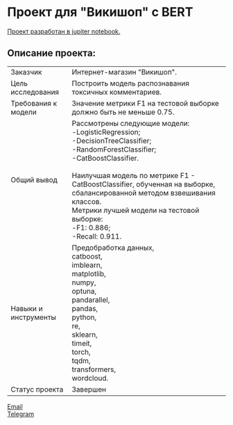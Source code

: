 # Проект для "Викишоп" с BERT

[Проект разработан в jupiter notebook.](https://github.com/data-analyst-mr/DataScienceProjects/blob/main/projects/educational%20project/wikishop/wikishop.ipynb)<br/>

## Описание проекта:
|   |  |
|---------------|-------------------|
|Заказчик| Интернет-магазин "Викишоп".|
|Цель исследования| Построить модель распознавания токсичных комментариев.|
|Требования к модели| Значение метрики F1 на тестовой выборке должно быть не меньше 0.75.|
|Общий вывод|Рассмотрены следующие модели:<br/>-LogisticRegression;<br/>-DecisionTreeClassifier;<br/>-RandomForestClassifier;<br/>-CatBoostClassifier.<br/><br/>Наилучшая модель по метрике F1 - CatBoostClassifier, обученная на выборке, сбалансированной методом взвешивания классов.<br/>Метрики лучшей модели на тестовой выборке:<br/>-F1: 0.886;<br/>-Recall: 0.911.|
|Навыки и инструменты|Предобработка данных,<br/>catboost,<br/>imblearn,<br/>matplotlib,<br/>numpy,<br/>optuna,<br/>pandarallel,<br/>pandas,<br/>python,<br/>re,<br/>sklearn,<br/>timeit,<br/>torch,<br/>tqdm,<br/>transformers,<br/>wordcloud.|
|Статус проекта| Завершен|


[Email](mailto:mikhail-shestakov-2022@bk.ru)<br/>
[Telegram](https://t.me/mshestakov1)
